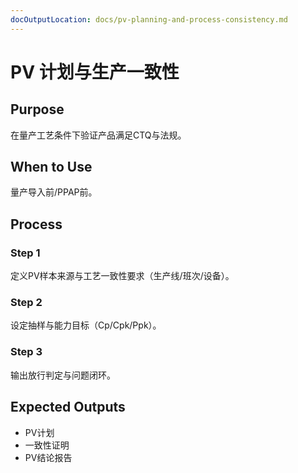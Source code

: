 ```yaml
---
docOutputLocation: docs/pv-planning-and-process-consistency.md
---
```


# PV 计划与生产一致性

## Purpose

在量产工艺条件下验证产品满足CTQ与法规。

## When to Use

量产导入前/PPAP前。

## Process

### Step 1

定义PV样本来源与工艺一致性要求（生产线/班次/设备）。

### Step 2

设定抽样与能力目标（Cp/Cpk/Ppk）。

### Step 3

输出放行判定与问题闭环。

## Expected Outputs

- PV计划
- 一致性证明
- PV结论报告

